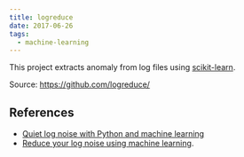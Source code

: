 ```yaml
---
title: logreduce
date: 2017-06-26
tags:
  - machine-learning
---
```


This project extracts anomaly from log files using [scikit-learn](https://scikit-learn.org/).

Source: https://github.com/logreduce/

## References

- [Quiet log noise with Python and machine learning](https://opensource.com/article/18/9/quiet-log-noise-python-and-machine-learning)
- [Reduce your log noise using machine learning](https://dirkmueller.github.io/presentation-berlin-log-classify/).
